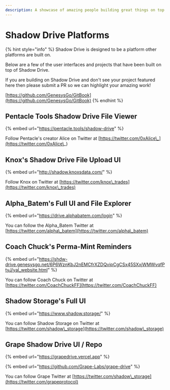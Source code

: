 ```yaml
---
description: A showcase of amazing people building great things on top of Shadow Drive
---
```


# Shadow Drive Platforms

{% hint style="info" %}
Shadow Drive is designed to be a platform other platforms are built on.

Below are a few of the user interfaces and projects that have been built on top of Shadow Drive.&#x20;

If you are building on Shadow Drive and don't see your project featured here then please submit a PR so we can highlight your amazing work!

[https://github.com/GenesysGo/GitBook](https://github.com/GenesysGo/GitBook)
{% endhint %}

## Pentacle Tools Shadow Drive File Viewer

{% embed url="https://pentacle.tools/shadow-drive" %}

Follow Pentacle's creator Alice on Twitter at [https://twitter.com/0xAlice\_](https://twitter.com/0xAlice\_)

## Knox's Shadow Drive File Upload UI

{% embed url="http://shadow.knoxsdata.com/" %}

Follow Knox on Twitter at [https://twitter.com/knox\_trades](https://twitter.com/knox\_trades)

## Alpha\_Batem's Full UI and File Explorer

{% embed url="https://drive.alphabatem.com/login" %}

You can follow the Alpha\_Batem Twitter at [https://twitter.com/alpha\_batem](https://twitter.com/alpha\_batem)

## Coach Chuck's Perma-Mint Reminders

{% embed url="https://shdw-drive.genesysgo.net/6P6WznKbJ2nEMCfrXZDQvipCgCSx45SXxjWMWvqfPtyJ/yal_website.html" %}

You can follow Coach Chuck on Twitter at [https://twitter.com/CoachChuckFF](https://twitter.com/CoachChuckFF)

## Shadow Storage's Full UI

{% embed url="https://www.shadow.storage/" %}

You can follow Shadow Storage on Twitter at [https://twitter.com/shadow\_storage](https://twitter.com/shadow\_storage)

## Grape Shadow Drive UI / Repo

{% embed url="https://grapedrive.vercel.app" %}

{% embed url="https://github.com/Grape-Labs/grape-drive" %}

You can follow Grape Twitter at [https://twitter.com/shadow\_storage](https://twitter.com/grapeprotocol)
